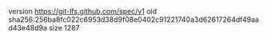 version https://git-lfs.github.com/spec/v1
oid sha256:256ba8fc022c6953d38d9f08e0402c91221740a3d62617264df49aad43e48d9a
size 1287
